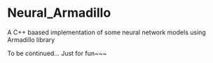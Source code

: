 # Neural_Armadillo
A C++ baased implementation of some neural network models using Armadillo library

To be continued...
Just for fun~~~
